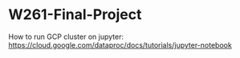 # W261-Final-Project

How to run GCP cluster on jupyter: 
https://cloud.google.com/dataproc/docs/tutorials/jupyter-notebook
